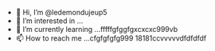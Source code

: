 - 👋 Hi, I’m @ledemondujeup5
- 👀 I’m interested in ...
- 🌱 I’m currently learning ...fffffgfggfgxcxcxc999vb
- 📫 How to reach me ...cfgfgfgfg999
18181ccvvvvvdfdfdfdf
<!---2222cccc515151
ledemondujeup5/ledemondujeup5 is a ✨ special ✨ repository because its `README.md` (this file) appears on your GitHub profile.
You can click the Preview link to take a look at your changes.;:;:;:
dfdfdfdfcvcvcvcv
1651616fggffg
vvvvv
